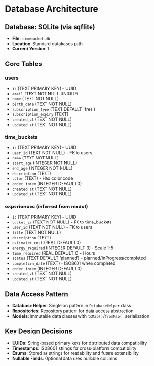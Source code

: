 # Database Architecture

## Database: SQLite (via sqflite)
- **File**: `timebucket.db`
- **Location**: Standard databases path
- **Current Version**: 1

## Core Tables

### users
- `id` (TEXT PRIMARY KEY) - UUID
- `email` (TEXT NOT NULL UNIQUE)
- `name` (TEXT NOT NULL)
- `birth_date` (TEXT NOT NULL)
- `subscription_type` (TEXT DEFAULT 'free')
- `subscription_expiry` (TEXT)
- `created_at` (TEXT NOT NULL)
- `updated_at` (TEXT NOT NULL)

### time_buckets
- `id` (TEXT PRIMARY KEY) - UUID
- `user_id` (TEXT NOT NULL) - FK to users
- `name` (TEXT NOT NULL)
- `start_age` (INTEGER NOT NULL)
- `end_age` (INTEGER NOT NULL)
- `description` (TEXT)
- `color` (TEXT) - Hex color code
- `order_index` (INTEGER DEFAULT 0)
- `created_at` (TEXT NOT NULL)
- `updated_at` (TEXT NOT NULL)

### experiences (inferred from model)
- `id` (TEXT PRIMARY KEY) - UUID
- `bucket_id` (TEXT NOT NULL) - FK to time_buckets
- `user_id` (TEXT NOT NULL) - FK to users
- `title` (TEXT NOT NULL)
- `description` (TEXT)
- `estimated_cost` (REAL DEFAULT 0)
- `energy_required` (INTEGER DEFAULT 3) - Scale 1-5
- `time_required` (REAL DEFAULT 0) - Hours
- `status` (TEXT DEFAULT 'planned') - planned/inProgress/completed
- `completion_date` (TEXT) - ISO8601 when completed
- `order_index` (INTEGER DEFAULT 0)
- `created_at` (TEXT NOT NULL)
- `updated_at` (TEXT NOT NULL)

## Data Access Pattern
- **Database Helper**: Singleton pattern in `DatabaseHelper` class
- **Repositories**: Repository pattern for data access abstraction
- **Models**: Immutable data classes with `toMap()`/`fromMap()` serialization

## Key Design Decisions
- **UUIDs**: String-based primary keys for distributed data compatibility
- **Timestamps**: ISO8601 strings for cross-platform compatibility
- **Enums**: Stored as strings for readability and future extensibility
- **Nullable Fields**: Optional data uses nullable columns